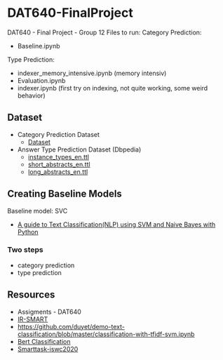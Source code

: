 # DAT640-FinalProject
DAT640 - Final Project - Group 12
Files to run:
Category Prediction:
- Baseline.ipynb

Type Prediction:
- indexer_memory_intensive.ipynb (memory intensiv)
- Evaluation.ipynb
- indexer.ipynb (first try on indexing, not quite working, some weird behavior)

## Dataset
- Category Prediction Dataset
    - [Dataset](https://github.com/smart-task/smart-dataset)
- Answer Type Prediction Dataset (Dbpedia)
    - [instance_types_en.ttl](http://downloads.dbpedia.org/2016-10/core/instance_types_en.ttl.bz2)
    - [short_abstracts_en.ttl](http://downloads.dbpedia.org/2016-10/core/short_abstracts_en.ttl.bz2)
    - [long_abstracts_en.ttl](http://downloads.dbpedia.org/2016-10/core/long_abstracts_en.ttl.bz2)

## Creating Baseline Models

Baseline model: SVC
- [A guide to Text Classification(NLP) using SVM and Naive Bayes with Python](https://medium.com/@bedigunjit/simple-guide-to-text-classification-nlp-using-svm-and-naive-bayes-with-python-421db3a72d34)

### Two steps
- category prediction
- type prediction


## Resources
- Assigments - DAT640
- [IR-SMART](https://github.com/BerntA/IR-SMART)
- https://github.com/duyet/demo-text-classification/blob/master/classification-with-tfidf-svm.ipynb
- [Bert Classification](https://soumilshah1995.blogspot.com/2021/04/using-bert-with-scikit-learn-to-do-text.html)
- [Smarttask-iswc2020](https://github.com/rcelebi/iswc2020-smarttask/blob/master/notebooks/TFIDF_type_pred_dbpedia_frequent_type.ipynb)
